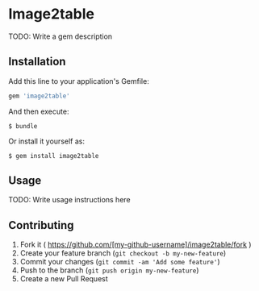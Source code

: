 # Image2table

TODO: Write a gem description

## Installation

Add this line to your application's Gemfile:

```ruby
gem 'image2table'
```

And then execute:

    $ bundle

Or install it yourself as:

    $ gem install image2table

## Usage

TODO: Write usage instructions here

## Contributing

1. Fork it ( https://github.com/[my-github-username]/image2table/fork )
2. Create your feature branch (`git checkout -b my-new-feature`)
3. Commit your changes (`git commit -am 'Add some feature'`)
4. Push to the branch (`git push origin my-new-feature`)
5. Create a new Pull Request
